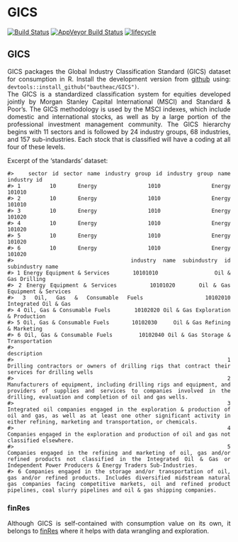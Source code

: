 GICS
================

[![Build
Status](https://travis-ci.com/bautheac/GICS.svg?branch=master)](https://travis-ci.com/bautheac/GICS)
[![AppVeyor Build
Status](https://ci.appveyor.com/api/projects/status/github/bautheac/GICS?branch=master&svg=true)](https://ci.appveyor.com/project/bautheac/GICS)
[![lifecycle](https://img.shields.io/badge/lifecycle-experimental-orange.svg)](https://www.tidyverse.org/lifecycle/#experimental)

<style> body {text-align: justify} </style>

<!-- README.md is generated from README.Rmd. Please edit that file -->

## GICS

GICS packages the Global Industry Classification Standard (GICS) dataset
for consumption in R. Install the development version from
[github](https://github.com/bautheac/GICS/) using:
`devtools::install_github("bautheac/GICS")`.  
The GICS is a standardized classification system for equities developed
jointly by Morgan Stanley Capital International (MSCI) and Standard &
Poor’s. The GICS methodology is used by the MSCI indexes, which include
domestic and international stocks, as well as by a large portion of the
professional investment management community. The GICS hierarchy begins
with 11 sectors and is followed by 24 industry groups, 68 industries,
and 157 sub-industries. Each stock that is classified will have a coding
at all four of these levels.

Excerpt of the ‘standards’ dataset:

    #>   sector id sector name industry group id industry group name industry id
    #> 1        10      Energy              1010              Energy      101010
    #> 2        10      Energy              1010              Energy      101010
    #> 3        10      Energy              1010              Energy      101020
    #> 4        10      Energy              1010              Energy      101020
    #> 5        10      Energy              1010              Energy      101020
    #> 6        10      Energy              1010              Energy      101020
    #>                 industry name subindustry id                   subindustry name
    #> 1 Energy Equipment & Services       10101010                 Oil & Gas Drilling
    #> 2 Energy Equipment & Services       10101020     Oil & Gas Equipment & Services
    #> 3 Oil, Gas & Consumable Fuels       10102010               Integrated Oil & Gas
    #> 4 Oil, Gas & Consumable Fuels       10102020 Oil & Gas Exploration & Production
    #> 5 Oil, Gas & Consumable Fuels       10102030     Oil & Gas Refining & Marketing
    #> 6 Oil, Gas & Consumable Fuels       10102040 Oil & Gas Storage & Transportation
    #>                                                                                                                                                                                                                                                               description
    #> 1                                                                                                                                                                         Drilling contractors or owners of drilling rigs that contract their services for drilling wells
    #> 2                                                                        Manufacturers of equipment, including drilling rigs and equipment, and providers of supplies and services to companies involved in the drilling, evaluation and completion of oil and gas wells.
    #> 3                                                                     Integrated oil companies engaged in the exploration & production of oil and gas, as well as at least one other significant activity in either refining, marketing and transportation, or chemicals.
    #> 4                                                                                                                                                                            Companies engaged in the exploration and production of oil and gas not classified elsewhere.
    #> 5                                                                          Companies engaged in the refining and marketing of oil, gas and/or refined products not classified in the Integrated Oil & Gas or Independent Power Producers & Energy Traders Sub-Industries.
    #> 6 Companies engaged in the storage and/or transportation of oil, gas and/or refined products. Includes diversified midstream natural gas companies facing competitive markets, oil and refined product pipelines, coal slurry pipelines and oil & gas shipping companies.

### finRes

Although GICS is self-contained with consumption value on its own, it
belongs to [finRes](https://bautheac.github.io/finRes/) where it helps
with data wrangling and exploration.
